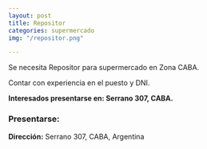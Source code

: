 ```yaml
---
layout: post
title: Repositor
categories: supermercado
img: "/repositor.png"

---
```

Se necesita Repositor para supermercado en Zona CABA.

Contar con experiencia en el puesto y DNI.

**Interesados presentarse en: Serrano 307, CABA.**

### Presentarse:

**Dirección:** Serrano 307, CABA, Argentina
